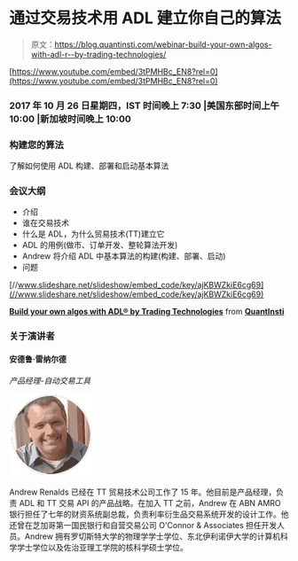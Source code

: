 # 通过交易技术用 ADL 建立你自己的算法

> 原文：<https://blog.quantinsti.com/webinar-build-your-own-algos-with-adl-r--by-trading-technologies/>

[https://www.youtube.com/embed/3tPMHBc_EN8?rel=0](https://www.youtube.com/embed/3tPMHBc_EN8?rel=0)

### 2017 年 10 月 26 日星期四，IST 时间晚上 7:30 |美国东部时间上午 10:00 |新加坡时间晚上 10:00

### **构建您的算法**

了解如何使用 ADL 构建、部署和启动基本算法

### **会议大纲**

*   介绍
*   谁在交易技术
*   什么是 ADL，为什么贸易技术(TT)建立它
*   ADL 的用例(做市、订单开发、整轮算法开发)
*   Andrew 将介绍 ADL 中基本算法的构建(构建、部署、启动)
*   问题

[//www.slideshare.net/slideshow/embed_code/key/ajKBWZkiE6cg69](//www.slideshare.net/slideshow/embed_code/key/ajKBWZkiE6cg69)

**[Build your own algos with ADL® by Trading Technologies](//www.slideshare.net/QuantInsti/build-your-own-algos-with-adl-by-trading-technologies "Build your own algos with ADL® by Trading Technologies")** from **[QuantInsti](https://www.slideshare.net/QuantInsti)**

### **关于演讲者**

#### 安德鲁·雷纳尔德

*产品经理-自动交易工具*

![](img/b1a7b3a28b1c9656358cee4c35c88b13.png)

Andrew Renalds 已经在 TT 贸易技术公司工作了 15 年。他目前是产品经理，负责 ADL 和 TT 交易 API 的产品战略。在加入 TT 之前，Andrew 在 ABN AMRO 银行担任了七年的财资系统副总裁，负责利率衍生品交易系统开发的设计工作。他还曾在芝加哥第一国民银行和自营交易公司 O'Connor & Associates 担任开发人员。Andrew 拥有罗切斯特大学的物理学学士学位、东北伊利诺伊大学的计算机科学学士学位以及佐治亚理工学院的核科学硕士学位。